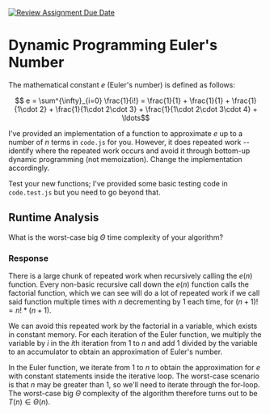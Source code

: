 [![Review Assignment Due Date](https://classroom.github.com/assets/deadline-readme-button-24ddc0f5d75046c5622901739e7c5dd533143b0c8e959d652212380cedb1ea36.svg)](https://classroom.github.com/a/3aNDMX3O)
# Dynamic Programming Euler's Number

The mathematical constant $e$ (Euler's number) is defined as follows:

$$ e = \sum^{\infty}_{i=0} \frac{1}{i!} = \frac{1}{1} + \frac{1}{1} +
\frac{1}{1\cdot 2} + \frac{1}{1\cdot 2\cdot 3} + \frac{1}{1\cdot 2\cdot 3\cdot
4} + \ldots$$

I've provided an implementation of a function to approximate $e$ up to a number
of $n$ terms in `code.js` for you. However, it does repeated work -- identify
where the repeated work occurs and avoid it through bottom-up dynamic
programming (not memoization). Change the implementation accordingly.

Test your new functions; I've provided some basic testing code in `code.test.js`
but you need to go beyond that.

## Runtime Analysis

What is the worst-case big $\Theta$ time complexity of your algorithm?

### Response

There is a large chunk of repeated work when recursively calling the $e(n)$ function.
Every non-basic recursive call down the $e(n)$ function calls the factorial
function, which we can see will do a lot of repeated work if we call said
function multiple times with $n$ decrementing by 1 each time, for
$(n + 1)! = n! * (n + 1)$.

We can avoid this repeated work by the factorial in a variable, which exists
in constant memory. For each iteration of the Euler function, we multiply the
variable by $i$ in the $i$th iteration from $1$ to $n$ and add 1 divided by
the variable to an accumulator to obtain an approximation of Euler's number.

In the Euler function, we iterate from $1$ to $n$
to obtain the approximation for $e$ with constant statements inside the iterative loop. The worst-case scenario is that $n$ may be greater than $1$,
so we'll need to iterate through the for-loop. The worst-case big $\Theta$ 
complexity of the algorithm therefore turns out to be $T(n) \in \Theta(n)$. 
